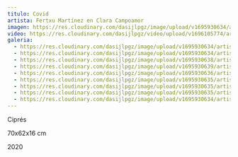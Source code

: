 ```yaml
---
titulo: Covid
artista: Fertxu Martínez en Clara Campoamor
imagen: https://res.cloudinary.com/dasijlpgz/image/upload/v1695930634/artistas/Fertxu%20Mart%C3%ADnez/Covid/P1070065.jpg
video: https://res.cloudinary.com/dasijlpgz/video/upload/v1696105774/artistas/Fertxu%20Mart%C3%ADnez/Covid/Sin_t%C3%ADtulo.mp4
galeria:
  - https://res.cloudinary.com/dasijlpgz/image/upload/v1695930634/artistas/Fertxu%20Mart%C3%ADnez/Covid/P1070065.jpg
  - https://res.cloudinary.com/dasijlpgz/image/upload/v1695930634/artistas/Fertxu%20Mart%C3%ADnez/Covid/P1070067.jpg
  - https://res.cloudinary.com/dasijlpgz/image/upload/v1695930638/artistas/Fertxu%20Mart%C3%ADnez/Covid/P1070079.jpg
  - https://res.cloudinary.com/dasijlpgz/image/upload/v1695930639/artistas/Fertxu%20Mart%C3%ADnez/Covid/P1070077.jpg
  - https://res.cloudinary.com/dasijlpgz/image/upload/v1695930636/artistas/Fertxu%20Mart%C3%ADnez/Covid/P1070076.jpg
  - https://res.cloudinary.com/dasijlpgz/image/upload/v1695930635/artistas/Fertxu%20Mart%C3%ADnez/Covid/P1070072.jpg
  - https://res.cloudinary.com/dasijlpgz/image/upload/v1695930635/artistas/Fertxu%20Mart%C3%ADnez/Covid/P1070074.jpg
  - https://res.cloudinary.com/dasijlpgz/image/upload/v1695930635/artistas/Fertxu%20Mart%C3%ADnez/Covid/P1070073.jpg
  - https://res.cloudinary.com/dasijlpgz/image/upload/v1695930634/artistas/Fertxu%20Mart%C3%ADnez/Covid/P1070070.jpg
---
```

C﻿iprés

7﻿0x62x16 cm

2﻿020
